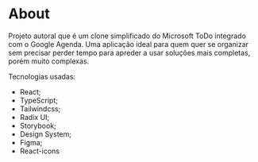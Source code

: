 # About
Projeto autoral que é um clone simplificado do Microsoft ToDo integrado com o Google Agenda. Uma aplicação ideal para quem quer se organizar sem precisar perder tempo para apreder a usar soluções mais completas, porém muito complexas.

Tecnologias usadas:
- React;
- TypeScript;
- Tailwindcss;
- Radix UI;
- Storybook;
- Design System;
- Figma;
- React-icons